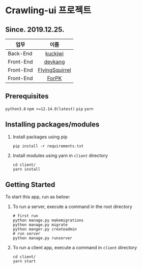 # Crawling-ui 프로젝트

## Since. 2019.12.25. 
| 업무 | 이름 |
| --- | :---: |
| Back-End | [kuckjwi](https://github.com/kuckjwi0928) |
| Front-End | [devkang](https://github.com/LeeKangHyun) |
| Front-End | [FlyingSquirrel](https://github.com/flyingSquirrel-dev) |
| Front-End | [ForPK](https://github.com/ForPK) |

## Prerequisites
`python3.8`
`npm >=12.14.0(latest)`
`pip`
`yarn`

## Installing packages/modules
1. Install packages using pip
    ~~~ shell script
    pip install -r requirements.txt
    ~~~
2. Install modules using yarn in `client` directory
    ~~~ shell script
   cd client/
    yarn install
    ~~~

## Getting Started
To start this app, run as below:
1. To run a server, execute a command in the root directory
    ~~~ shell script
    # first run
    python manage.py makemigrations
    python manage.py migrate
    python manger.py createadmin
    # run server
    python manage.py runserver
    ~~~
2. To run a client app, execute a command in `client` directory
    ~~~ shell script
   cd client/
    yarn start
    ~~~